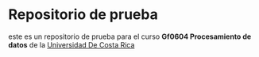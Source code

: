 # Repositorio de prueba 

este es un repositorio de prueba para el curso **Gf0604 Procesamiento de datos** de la [Universidad De Costa Rica](https://www.ucr.ac.cr/)

